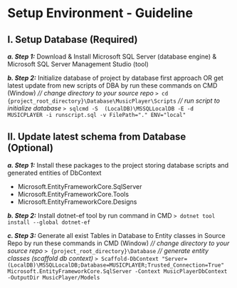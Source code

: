 # Setup Environment - Guideline

## I. Setup Database (Required)
**_a. Step 1:_** Download & Install Microsoft SQL Server (database engine) & Microsoft SQL Server Management Studio (tool)

**_b. Step 2:_** Initialize database of project by database first approach OR get latest update from new scripts of DBA by run these commands on CMD (Window)
_// change directory to your source repo_
`> cd {project_root_directory}\Database\MusicPlayer\Scripts` 
_// run script to initialize database_
`> sqlcmd -S  (LocalDB)\MSSQLLocalDB -E -d MUSICPLAYER -i runscript.sql -v FilePath="." ENV="local"`

## II. Update latest schema from Database (Optional)
**_a. Step 1:_** Install these packages to the project storing database scripts and generated entities of DbContext
- Microsoft.EntityFrameworkCore.SqlServer
- Microsoft.EntityFrameworkCore.Tools
- Microsoft.EntityFrameworkCore.Designs

**_b. Step 2:_** Install dotnet-ef tool by run command in CMD
`> dotnet tool install --global dotnet-ef`

**_c. Step 3:_** Generate all exist Tables in Database to Entity classes in Source Repo by run these commands in CMD (Window)
_// change directory to your source repo_
`> {project_root_directory}\Database`
_// generate entity classes (scaffold db context)_
`> Scaffold-DbContext "Server=(LocalDB)\MSSQLLocalDB;Database=MUSICPLAYER;Trusted_Connection=True" Microsoft.EntityFrameworkCore.SqlServer -Context MusicPlayerDbContext -OutputDir MusicPlayer/Models`
